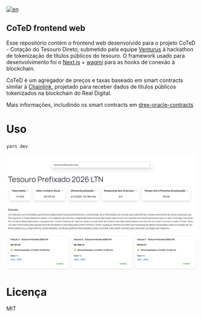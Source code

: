 [![en](https://img.shields.io/badge/lang-pt--br-green.svg)](https://github.com/izcoser/drex-oracle-frontend/)

## CoTeD frontend web

Esse repositório contém o frontend web desenvolvido para o projeto CoTeD - Cotação do Tesouro Direto, submetido pela equipe [Venturus](https://github.com/venturusbr) à hackathon de tokenização de títulos públicos do tesouro. O framework usado para desenvolvimento foi o [Next.js](https://nextjs.org) + [wagmi](https://wagmi.sh) para as hooks de conexão à blockchain.

CoTeD é um agregador de preços e taxas baseado em smart contracts similar à [Chainlink](https://chain.link), projetado para receber dados de títulos públicos tokenizados na blockchain do Real Digital.

Mais informações, includindo os smart contracts em [drex-oracle-contracts](https://github.com/izcoser/drex-oracle-contracts)

# Uso

`yarn dev`

![Screenshot](images/image.png)

# Licença

MIT
